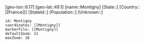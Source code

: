 ﻿---
location: [49.1,6.17]
mapzoom: [7,12] 
mapmarker: city 
type: City
tags:
- geo/City


SpocWebEntityId: 32583
isDeleted: false
confidential: public

---
[geo-lon::6.17]
[geo-lat::49.1]
[name::Montigny]
[State::]
[Country::[[France]]]
[StateId::]
[Population::]
[Unknown::]


```leaflet
id: Montigny
coordinates: [[Montigny]]
markerFile: [[Montigny]]
defaultZoom: 11 
maxZoom: 18
```
